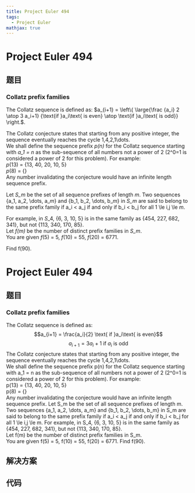 ```yaml
---
title: Project Euler 494
tags:
  - Project Euler
mathjax: true
---
```

<escape><!-- more --></escape>
    
# Project Euler 494
## 题目
### Collatz prefix families


The Collatz sequence is defined as:
$a_{i+1} = \left\{  \large{\frac {a_i} 2 \atop 3 a_i+1} {\text{if }a_i\text{ is even} \atop \text{if }a_i\text{ is odd}} \right.$.


The Collatz conjecture states that starting from any positive integer, the sequence eventually reaches the cycle 1,4,2,1\dots.<br />
We shall define the sequence prefix <var>p(n)</var> for the Collatz sequence starting with <var>a_1 = n</var> as the sub-sequence of all numbers not a power of 2 (2^0=1 is considered a power of 2 for this problem). For example:<br /><var>p</var>(13) = {13, 40, 20, 10, 5} <br /><var>p</var>(8) = {}<br />
Any number invalidating the conjecture would have an infinite length sequence prefix.


Let <var>S_m</var> be the set of all sequence prefixes of length <var>m</var>. Two sequences {a_1, a_2, \dots, a_<var>m</var>} and {b_1, b_2, \dots, b_<var>m</var>} in <var>S_m</var> are said to belong to the same prefix family if a_i < a_j if and only if b_i < b_j for all 1 \le i,j \le<var> m</var>.


For example, in <var>S</var>_4, {6, 3, 10, 5} is in the same family as {454, 227, 682, 341}, but not {113, 340, 170, 85}.<br />
Let <var>f(m)</var> be the number of distinct prefix families in <var>S_m</var>.<br />
You are given <var>f</var>(5) = 5, <var>f</var>(10) = 55, <var>f</var>(20) = 6771.


Find f(90).




# Project Euler 494
## 题目
### Collatz prefix families

The Collatz sequence is defined as: 
$$a_{i+1} = \frac{a_i}{2} \text{ if }a_i\text{ is even}$$ $$a_{i+1} = 3a_i+1\text{ if }a_i\text{ is odd}$$
The Collatz conjecture states that starting from any positive integer, the sequence eventually reaches the cycle 1,4,2,1\dots.<br>We shall define the sequence prefix p(n) for the Collatz sequence starting with a_1 = n as the sub-sequence of all numbers not a power of 2 (2^0=1 is considered a power of 2 for this problem). For example:<br>p(13) = {13, 40, 20, 10, 5}<br>p(8) = {}<br>Any number invalidating the conjecture would have an infinite length sequence prefix.
Let S_m be the set of all sequence prefixes of length m. Two sequences {a_1, a_2, \dots, a_m} and {b_1, b_2, \dots, b_m} in S_m are said to belong to the same prefix family if a_i < a_j if and only if b_i < b_j for all 1 \le i,j \le m.
For example, in S_4, {6, 3, 10, 5} is in the same family as {454, 227, 682, 341}, but not {113, 340, 170, 85}.<br>Let f(m) be the number of distinct prefix families in S_m.<br>You are given f(5) = 5, f(10) = 55, f(20) = 6771.
Find f(90).


## 解决方案


## 代码


